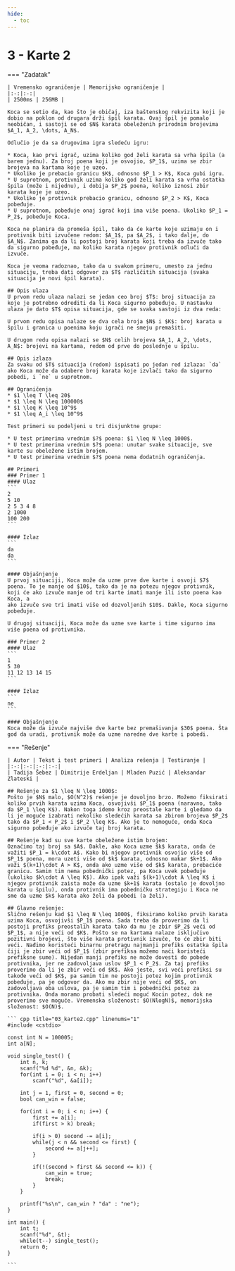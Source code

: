 ```yaml
---
hide:
  - toc
---
```


# 3 - Karte 2

=== "Zadatak"
	
	| Vremensko ograničenje | Memorijsko ograničenje |
	|:-:|:-:|
	| 2500ms | 256MB |
	
	Koca se setio da, kao što je običaj, iza baštenskog rekvizita koji je dobio na poklon od drugara drži špil karata. Ovaj špil je pomalo neobičan, i sastoji se od $N$ karata obeleženih prirodnim brojevima
	$A_1, A_2, \dots, A_N$.
	
	Odlučio je da sa drugovima igra sledeću igru:
	
	* Koca, kao prvi igrač, uzima koliko god želi karata sa vrha špila (a barem jednu). Za broj poena koji je osvojio, $P_1$, uzima se zbir brojeva na kartama koje je uzeo.
	* Ukoliko je prebacio granicu $K$, odnosno $P_1 > K$, Koca gubi igru.
	* U suprotnom, protivnik uzima koliko god želi karata sa vrha ostatka špila (može i nijednu), i dobija $P_2$ poena, koliko iznosi zbir karata koje je uzeo.
	* Ukoliko je protivnik prebacio granicu, odnosno $P_2 > K$, Koca pobeđuje.
	* U suprotnom, pobeđuje onaj igrač koji ima više poena. Ukoliko $P_1 = P_2$, pobeđuje Koca.
	
	Koca ne planira da promeša špil, tako da će karte koje uzimaju on i protivnik biti izvučene redom: $A_1$, pa $A_2$, i tako dalje, do $A_N$. Zanima ga da li postoji broj karata koji treba da izvuče tako da sigurno pobeđuje, ma koliko karata njegov protivnik odluči da izvuče.
	
	Koca je veoma radoznao, tako da u svakom primeru, umesto za jednu situaciju, treba dati odgovor za $T$ različitih situacija (svaka situacija je novi špil karata).
	
	## Opis ulaza
	U prvom redu ulaza nalazi se jedan ceo broj $T$: broj situacija za koje je potrebno odrediti da li Koca sigurno pobeđuje. U nastavku ulaza je dato $T$ opisa situacija, gde se svaka sastoji iz dva reda:
	
	U prvom redu opisa nalaze se dva cela broja $N$ i $K$: broj karata u špilu i granica u poenima koju igrači ne smeju premašiti.
	
	U drugom redu opisa nalazi se $N$ celih brojeva $A_1, A_2, \dots, A_N$: brojevi na kartama, redom od prve do poslednje u špilu.
	
	## Opis izlaza
	Za svaku od $T$ situacija (redom) ispisati po jedan red izlaza: `da` ako Koca može da odabere broj karata koje izvlači tako da sigurno pobedi, i `ne` u suprotnom.
	
	## Ograničenja
	* $1 \leq T \leq 20$
	* $1 \leq N \leq 100000$
	* $1 \leq K \leq 10^9$
	* $1 \leq A_i \leq 10^9$
	
	Test primeri su podeljeni u tri disjunktne grupe:
	
	* U test primerima vrednim $?$ poena: $1 \leq N \leq 1000$.
	* U test primerima vrednim $?$ poena: unutar svake situacije, sve karte su obeležene istim brojem.
	* U test primerima vrednim $?$ poena nema dodatnih ograničenja.
	
	## Primeri
	### Primer 1
	#### Ulaz
	```
	2
	5 10
	2 5 3 4 8
	2 1000
	100 200
	```
	
	#### Izlaz
	```
	da
	da
	```
	
	#### Objašnjenje
	U prvoj situaciji, Koca može da uzme prve dve karte i osvoji $7$ poena. To je manje od $10$, tako da je na potezu njegov protivnik, koji će ako izvuče manje od tri karte imati manje ili isto poena kao Koca, a
	ako izvuče sve tri imati više od dozvoljenih $10$. Dakle, Koca sigurno pobeđuje.
	
	U drugoj situaciji, Koca može da uzme sve karte i time sigurno ima više poena od protivnika.
	
	### Primer 2
	#### Ulaz
	```
	1
	5 30
	11 12 13 14 15
	```
	
	#### Izlaz
	```
	ne
	```
	
	#### Objašnjenje
	Koca može da izvuče najviše dve karte bez premašivanja $30$ poena. Šta god da uradi, protivnik može da uzme naredne dve karte i pobedi.
	
=== "Rešenje"
	
	| Autor | Tekst i test primeri | Analiza rеšenja | Testiranje |
	|:-:|:-:|:-:|:-:|
	| Tadija Šebez | Dimitrije Erdeljan | Mladen Puzić | Aleksandar Zlateski |
	
	## Rešenje za $1 \leq N \leq 1000$:
	Pošto je $N$ malo, $O(N^2)$ rešenje je dovoljno brzo. Možemo fiksirati koliko prvih karata uzima Koca, osvojivši $P_1$ poena (naravno, tako da $P_1 \leq K$). Nakon toga idemo kroz preostale karte i gledamo da li je moguće izabrati nekoliko sledećih karata sa zbirom brojeva $P_2$ tako da $P_1 < P_2$ i $P_2 \leq K$. Ako je to nemoguće, onda Koca sigurno pobeđuje ako izvuče taj broj karata. 
	
	## Rešenje kad su sve karte obeležene istim brojem:
	Označimo taj broj sa $A$. Dakle, ako Koca uzme $k$ karata, onda će važiti $P_1 = k\cdot A$. Kako bi njegov protivnik osvojio više od $P_1$ poena, mora uzeti više od $k$ karata, odnosno makar $k+1$. Ako važi $(k+1)\cdot A > K$, onda ako uzme više od $k$ karata, prebaciće granicu. Samim tim nema pobednički potez, pa Koca uvek pobeđuje (ukoliko $k\cdot A \leq K$). Ako ipak važi $(k+1)\cdot A \leq K$ i njegov protivnik zaista može da uzme $k+1$ karata (ostalo je dovoljno karata u špilu), onda protivnik ima pobedničku strategiju i Koca ne sme da uzme $k$ karata ako želi da pobedi (a želi).
	
	## Glavno rešenje:
	Slično rešenju kad $1 \leq N \leq 1000$, fiksiramo koliko prvih karata uzima Koca, osvojivši $P_1$ poena. Sada treba da proverimo da li postoji prefiks preostalih karata tako da mu je zbir $P_2$ veći od $P_1$, a nije veći od $K$. Pošto se na kartama nalaze isključivo pozitivni brojevi, što više karata protivnik izvuče, to će zbir biti veći. Nađimo koristeći binarnu pretragu najmanji prefiks ostatka špila čiji je zbir veći od $P_1$ (zbir prefiksa možemo naći koristeći prefiksne sume). Nijedan manji prefiks ne može dovesti do pobede protivnika, jer ne zadovoljava uslov $P_1 < P_2$. Za taj prefiks proverimo da li je zbir veći od $K$. Ako jeste, svi veći prefiksi su takođe veći od $K$, pa samim tim ne postoji potez kojim protivnik pobeđuje, pa je odgovor da. Ako mu zbir nije veći od $K$, on zadovoljava oba uslova, pa je samim tim i pobednički potez za protivnika. Onda moramo probati sledeći moguć Kocin potez, dok ne proverimo sve moguće. Vremenska složenost: $O(NlogN)$, memorijska složenost: $O(N)$.
	
	``` cpp title="03_karte2.cpp" linenums="1"
	#include <cstdio>
	
	const int N = 100005;
	int a[N];
	
	void single_test() {
	    int n, k;
	    scanf("%d %d", &n, &k);
	    for(int i = 0; i < n; i++)
	        scanf("%d", &a[i]);
	
	    int j = 1, first = 0, second = 0;
	    bool can_win = false;
	
	    for(int i = 0; i < n; i++) {
	        first += a[i];
	        if(first > k) break;
	
	        if(i > 0) second -= a[i];
	        while(j < n && second <= first) {
	            second += a[j++];
	        }
	
	        if(!(second > first && second <= k)) {
	            can_win = true;
	            break;
	        }
	    }
	
	    printf("%s\n", can_win ? "da" : "ne");
	}
	
	int main() {
	    int t;
	    scanf("%d", &t);
	    while(t--) single_test();
	    return 0;
	}

	```
